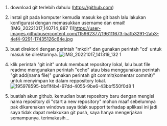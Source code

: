 1. download git terlebih dahulu (https://github.com)

2. instal git pada komputer
kemudia masuk ke git bash lalu lakukan konfigurasi dengan memasukkan username dan email! [IMG_20221017_140714_887 1](https://user-images.githubusercontent.com/115962377/196111673-ba1b3291-2ab3-4ef4-9291-17435126c64e.jpg
3. buat direktori dengan perintah "mkdir" dan gunakan perintah "cd' untuk masuk ke direktorinya. ![IMG_20221017_141319_132 1](https://user-images.githubusercontent.com/115962377/196112501-fa8d5496-21f1-4e29-b764-c7375163b960.jpg)
4. klik perintah "git init" untuk membuat repository lokal, lalu buat file readme mengunakan perintah "echo" atau bisa menggunakan perintah "git add(nama file)"
gunakan perintah git commit(komentar commit)" untuk menyimpan ke dalam reppository lokal.![195978595-bbf1f4b4-97dd-4055-9be6-43bbf550f0d8 1](https://user-images.githubusercontent.com/115962377/196113643-a77b6164-7072-41ff-8172-e2ccc0d3717a.png)
5. buatlah akun github. kemudian buat repository baru dengan mengisi nama repository di "start a new repository"
mohon maaf sebelumnya pak dikarenakan windows saya tidak support terhadap aplikasi ini jadi saya tidak dapat melakukan git push, saya hanya mengerjakan semampunya. terimakasih...
